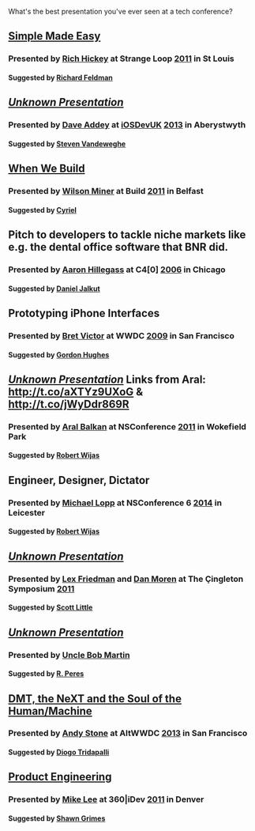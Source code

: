 What's the best presentation you've ever seen at a tech conference?

## [Simple Made Easy](http://www.infoq.com/presentations/Simple-Made-Easy)

### Presented by [Rich Hickey](https://twitter.com/richhickey) at Strange Loop [2011](http://lanyrd.com/2011/strange-loop/) in St Louis

#### Suggested by [Richard Feldman](https://twitter.com/rtfeldman)

## [_Unknown Presentation_]()

### Presented by [Dave Addey](https://twitter.com/daveaddey) at [iOSDevUK](https://twitter.com/iosdevuk) [2013](http://lanyrd.com/2013/iosdevuk/) in Aberystwyth

#### Suggested by [Steven Vandeweghe](https://twitter.com/bluecrowbar)

## [When We Build](http://vimeo.com/34017777)

### Presented by [Wilson Miner](https://twitter.com/wilsonminer) at Build [2011](http://lanyrd.com/2011/buildconf/) in Belfast

#### Suggested by [Cyriel](https://twitter.com/mindcrash)

## Pitch to developers to tackle niche markets like e.g. the dental office software that BNR did.

### Presented by [Aaron Hillegass](https://twitter.com/AaronHillegass) at C4[0] [2006](http://lanyrd.com/2006/c40/) in Chicago

#### Suggested by [Daniel Jalkut](https://twitter.com/danielpunkass)

## Prototyping iPhone Interfaces

### Presented by [Bret Victor](https://twitter.com/worrydream) at WWDC [2009](http://lanyrd.com/2009/wwdc/) in San Francisco

#### Suggested by [Gordon Hughes](https://twitter.com/GordonHughes)

## [_Unknown Presentation_]() Links from Aral: http://t.co/aXTYz9UXoG & http://t.co/jWyDdr869R

### Presented by [Aral Balkan](https://twitter.com/aral) at NSConference [2011](http://lanyrd.com/2011/nsconf/) in Wokefield Park

#### Suggested by [Robert Wijas](https://twitter.com/robertwijas)

## Engineer, Designer, Dictator

### Presented by [Michael Lopp](https://twitter.com/rands) at NSConference 6 [2014](http://lanyrd.com/2014/nsconf/) in Leicester

#### Suggested by [Robert Wijas](https://twitter.com/robertwijas)

## [_Unknown Presentation_]()

### Presented by [Lex Friedman](https://twitter.com/lexfri) and [Dan Moren](https://twitter.com/dmoren) at The Çingleton Symposium [2011](http://lanyrd.com/2011/cingleton-symposium/)

#### Suggested by [Scott Little](https://twitter.com/littleknown)

## [_Unknown Presentation_]()

### Presented by [Uncle Bob Martin](https://twitter.com/unclebobmartin)

#### Suggested by [R. Peres](https://twitter.com/RuiAAPeres)

## [DMT, the NeXT and the Soul of the Human/Machine](http://altwwdc.com/schedule/2013/6/12/dmt-the-next-and-the-soul-of-the-humanmachine)

### Presented by [Andy Stone](https://twitter.com/twittelator) at AltWWDC [2013](http://lanyrd.com/2013/altwwdc/) in San Francisco

#### Suggested by [Diogo Tridapalli](https://twitter.com/diogot)

## [Product Engineering](http://yow.eventer.com/yow-2011-1004/product-engineering-by-mike-lee-1052)

### Presented by [Mike Lee](https://twitter.com/bmf) at 360|iDev [2011](http://lanyrd.com/2011/360idev/) in Denver

#### Suggested by [Shawn Grimes](https://twitter.com/shawng/status/113393324450267136)

